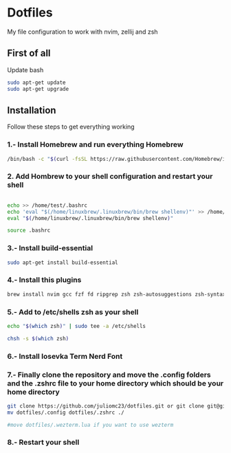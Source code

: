# Dotfiles

My file configuration to work with nvim, zellij and zsh

## First of all

Update bash

```bash
sudo apt-get update
sudo apt-get upgrade
```

## Installation

Follow these steps to get everything working

### 1.- Install Homebrew and run everything Homebrew

```bash
/bin/bash -c "$(curl -fsSL https://raw.githubusercontent.com/Homebrew/install/HEAD/install.sh)"
```

### 2. Add Hombrew to your shell configuration and restart your shell

```bash

echo >> /home/test/.bashrc
echo 'eval "$(/home/linuxbrew/.linuxbrew/bin/brew shellenv)"' >> /home/test/.bashrc
eval "$(/home/linuxbrew/.linuxbrew/bin/brew shellenv)"

source .bashrc
```

### 3.- Install build-essential

```bash
sudo apt-get install build-essential
```

### 4.- Install this plugins

```bash
brew install nvim gcc fzf fd ripgrep zsh zsh-autosuggestions zsh-syntax-highlighting zellij eza starship zoxide
```

### 5.- Add to /etc/shells zsh as your shell

```bash
echo "$(which zsh)" | sudo tee -a /etc/shells

chsh -s $(which zsh)
```

### 6.- Install Iosevka Term Nerd Font

### 7.- Finally clone the repository and move the .config folders and the .zshrc file to your home directory which should be your home directory

```bash
git clone https://github.com/juliomc23/dotfiles.git or git clone git@github.com:juliomc23/dotfiles.git
mv dotfiles/.config dotfiles/.zshrc ./

#move dotfiles/.wezterm.lua if you want to use wezterm
```

### 8.- Restart your shell
